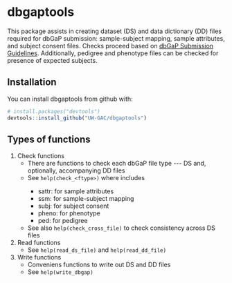 # dbgaptools

This package assists in creating dataset (DS) and data dictionary (DD) files required for dbGaP submission: sample-subject mapping, sample attributes, and subject consent files. Checks proceed based on [dbGaP Submission Guidelines](https://www.ncbi.nlm.nih.gov/projects/gap/cgi-bin/GetPdf.cgi?document_name=HowToSubmit.pdf). Additionally, pedigree and phenotype files can be checked for presence of expected subjects.

## Installation

You can install dbgaptools from github with:

```r
# install.packages("devtools")
devtools::install_github("UW-GAC/dbgaptools")
```

## Types of functions

1. Check functions
	* There are functions to check each dbGaP file type --- DS and, optionally, accompanying DD files
	* See `help(check_<ftype>)` where <ftype> includes
		* sattr: for sample attributes
		* ssm: for sample-subject mapping
		* subj: for subject consent
		* pheno: for phenotype 
		* ped: for pedigree
	* See also `help(check_cross_file)` to check consistency across DS files
1. Read functions
	* See `help(read_ds_file)` and `help(read_dd_file)`
1. Write functions
	* Conveniens functions to write out DS and DD files
	* See `help(write_dbgap)`


